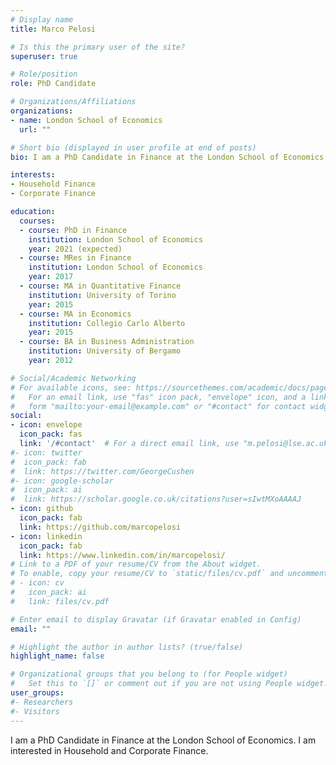 ```yaml
---
# Display name
title: Marco Pelosi

# Is this the primary user of the site?
superuser: true

# Role/position
role: PhD Candidate

# Organizations/Affiliations
organizations:
- name: London School of Economics
  url: ""

# Short bio (displayed in user profile at end of posts)
bio: I am a PhD Candidate in Finance at the London School of Economics

interests:
- Household Finance
- Corporate Finance

education:
  courses:
  - course: PhD in Finance
    institution: London School of Economics
    year: 2021 (expected)
  - course: MRes in Finance
    institution: London School of Economics
    year: 2017
  - course: MA in Quantitative Finance
    institution: University of Torino
    year: 2015
  - course: MA in Economics
    institution: Collegio Carlo Alberto
    year: 2015
  - course: BA in Business Administration
    institution: University of Bergamo
    year: 2012

# Social/Academic Networking
# For available icons, see: https://sourcethemes.com/academic/docs/page-builder/#icons
#   For an email link, use "fas" icon pack, "envelope" icon, and a link in the
#   form "mailto:your-email@example.com" or "#contact" for contact widget.
social:
- icon: envelope
  icon_pack: fas
  link: '/#contact'  # For a direct email link, use "m.pelosi@lse.ac.uk".
#- icon: twitter
#  icon_pack: fab
#  link: https://twitter.com/GeorgeCushen
#- icon: google-scholar
#  icon_pack: ai
#  link: https://scholar.google.co.uk/citations?user=sIwtMXoAAAAJ
- icon: github
  icon_pack: fab
  link: https://github.com/marcopelosi
- icon: linkedin
  icon_pack: fab
  link: https://www.linkedin.com/in/marcopelosi/
# Link to a PDF of your resume/CV from the About widget.
# To enable, copy your resume/CV to `static/files/cv.pdf` and uncomment the lines below.
# - icon: cv
#   icon_pack: ai
#   link: files/cv.pdf

# Enter email to display Gravatar (if Gravatar enabled in Config)
email: ""

# Highlight the author in author lists? (true/false)
highlight_name: false

# Organizational groups that you belong to (for People widget)
#   Set this to `[]` or comment out if you are not using People widget.
user_groups:
#- Researchers
#- Visitors
---
```


I am a PhD Candidate in Finance at the London School of Economics. I am interested in Household and Corporate Finance.
